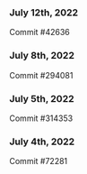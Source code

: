 ### July 12th, 2022

Commit #42636

### July 8th, 2022

Commit #294081

### July 5th, 2022

Commit #314353


### July 4th, 2022

Commit #72281
